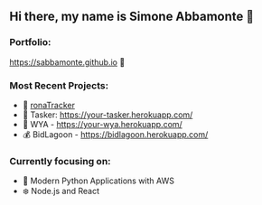 ## Hi there, my name is Simone Abbamonte 👋

### Portfolio:

https://sabbamonte.github.io 💫

### Most Recent Projects:

- 🦠 [ronaTracker](https://your-ronatracker.herokuapp.com)
- 📌 Tasker: https://your-tasker.herokuapp.com/
- 🤳 WYA - https://your-wya.herokuapp.com/
- 💰 BidLagoon - https://bidlagoon.herokuapp.com/

### Currently focusing on:

- 🐍 Modern Python Applications with AWS
- ❄️ Node.js and React
<!--
**sabbamonte/sabbamonte** is a ✨ _special_ ✨ repository because its `README.md` (this file) appears on your GitHub profile.

Here are some ideas to get you started:

- 💫 I’m currently working on ...
- 🌱 I’m currently learning ...
- 👯 I’m looking to collaborate on ...
- 🤔 I’m looking for help with ...
- 💬 Ask me about ...
- 📫 How to reach me: ...
- 😄 Pronouns: ...
- ⚡ Fun fact: ...
-->
